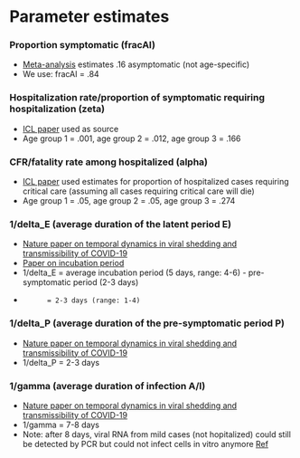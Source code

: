 # Parameter estimates

### Proportion symptomatic (fracAI)
* [Meta-analysis](https://www.medrxiv.org/content/10.1101/2020.05.10.20097543v1) estimates .16 asymptomatic (not age-specific)
* We use: fracAI = .84

### Hospitalization rate/proportion of symptomatic requiring hospitalization (zeta)
* [ICL paper](https://www.imperial.ac.uk/media/imperial-college/medicine/sph/ide/gida-fellowships/Imperial-College-COVID19-NPI-modelling-16-03-2020.pdf) used as source
* Age group 1 = .001, age group 2 = .012, age group 3 = .166

### CFR/fatality rate among hospitalized (alpha)
* [ICL paper](https://www.imperial.ac.uk/media/imperial-college/medicine/sph/ide/gida-fellowships/Imperial-College-COVID19-NPI-modelling-16-03-2020.pdf) used estimates for proportion of hospitalized cases requiring critical care (assuming all cases requiring critical care will die)
* Age group 1 = .05, age group 2 = .05, age group 3 = .274

### 1/delta_E (average duration of the latent period E)
* [Nature paper on temporal dynamics in viral shedding and transmissibility of COVID-19](https://www.nature.com/articles/s41591-020-0869-5#citeas)
* [Paper on incubation period](https://www.acpjournals.org/doi/10.7326/M20-0504)
* 1/delta_E = average incubation period (5 days, range: 4-6) - pre-symptomatic period (2-3 days) 
*           = 2-3 days (range: 1-4)

### 1/delta_P (average duration of the pre-symptomatic period P)
* [Nature paper on temporal dynamics in viral shedding and transmissibility of COVID-19](https://www.nature.com/articles/s41591-020-0869-5#citeas)
* 1/delta_P = 2-3 days 

### 1/gamma (average duration of infection A/I)
* [Nature paper on temporal dynamics in viral shedding and transmissibility of COVID-19](https://www.nature.com/articles/s41591-020-0869-5#citeas)
* 1/gamma = 7-8 days 
* Note: after 8 days, viral RNA from mild cases (not hopitalized) could still be detected by PCR but could not infect cells in vitro anymore [Ref](https://www.nature.com/articles/s41586-020-2196-x)
